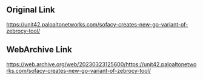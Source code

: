 ## Original Link

https://unit42.paloaltonetworks.com/sofacy-creates-new-go-variant-of-zebrocy-tool/

##  WebArchive Link

https://web.archive.org/web/20230323125600/https://unit42.paloaltonetworks.com/sofacy-creates-new-go-variant-of-zebrocy-tool/
